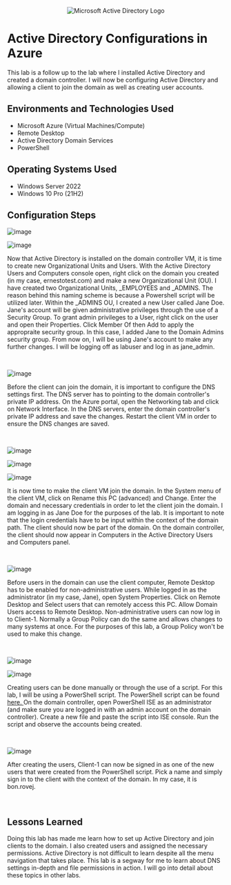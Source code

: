 <p align="center">
<img src="https://i.imgur.com/pU5A58S.png" alt="Microsoft Active Directory Logo"/>
</p>

<h1>Active Directory Configurations in Azure</h1>
This lab is a follow up to the lab where I installed Active Directory and created a domain controller. I will now be configuring Active Directory and allowing a client to join the domain as well as creating user accounts. <br />

<h2>Environments and Technologies Used</h2>

- Microsoft Azure (Virtual Machines/Compute)
- Remote Desktop
- Active Directory Domain Services
- PowerShell

<h2>Operating Systems Used </h2>

- Windows Server 2022
- Windows 10 Pro (21H2)

<h2>Configuration Steps</h2>

![image](https://github.com/user-attachments/assets/3f31180b-fc2b-4d67-a08b-81ab6295ec90)

![image](https://github.com/user-attachments/assets/b1c453c8-c335-4013-8ddb-8c499999865d)

<p>
Now that Active Directory is installed on the domain controller VM, it is time to create new Organizational Units and Users. With the Active Directory Users and Computers console open, right click on the domain you created (in my case, ernestotest.com) and make a new Organizational Unit (OU). I have created two Organizational Units, _EMPLOYEES and _ADMINS. The reason behind this naming scheme is because a Powershell script will be utilized later. Within the _ADMINS OU, I created a new User called Jane Doe. Jane's account will be given administrative privileges through the use of a Security Group. To grant admin privileges to a User, right click on the user and open their Properties. Click Member Of then Add to apply the appropraite security group. In this case, I added Jane to the Domain Admins security group. From now on, I will be using Jane's account to make any further changes. I will be logging off as labuser and log in as jane_admin.
</p>
<br />

![image](https://github.com/user-attachments/assets/551bd98d-fcb7-49ac-8fa7-4f686d8a76a7)

<p>
Before the client can join the domain, it is important to configure the DNS settings first. The DNS server has to pointing to the domain controller's private IP address. On the Azure portal, open the Networking tab and click on Network Interface. In the DNS servers, enter the domain controller's private IP address and save the changes. Restart the client VM in order to ensure the DNS changes are saved. 
</p>
<br />

![image](https://github.com/user-attachments/assets/d43d295d-5fbd-4958-9dee-3b259256d54d)

![image](https://github.com/user-attachments/assets/f47e43bc-04e6-4a3e-b4ed-027bb70bbab0)

![image](https://github.com/user-attachments/assets/eda4f4cc-1093-47df-939c-349c298a25b5)

<p>
It is now time to make the client VM join the domain. In the System menu of the client VM, click on Rename this PC (advanced) and Change. Enter the domain and necessary credentials in order to let the client join the domain. I am logging in as Jane Doe for the purposes of the lab. It is important to note that the login credentials have to be input within the context of the domain path. The client should now be part of the domain. On the domain controller, the client should now appear in Computers in the Active Directory Users and Computers panel.
</p>
<br />

![image](https://github.com/user-attachments/assets/a9e6480e-5d96-4031-a2fc-7d11708e9eab)


<p>
Before users in the domain can use the client computer, Remote Desktop has to be enabled for non-administrative users. While logged in as the administrator (in my case, Jane), open System Properties. Click on Remote Desktop and Select users that can remotely access this PC. Allow Domain Users access to Remote Desktop. Non-administrative users can now log in to Client-1. Normally a Group Policy can do the same and allows changes to many systems at once. For the purposes of this lab, a Group Policy won't be used to make this change.
</p>
<br />

![image](https://github.com/user-attachments/assets/e3220bf7-316d-4d4b-9d53-a10649377d0f)

![image](https://github.com/user-attachments/assets/bfbf700b-c8bf-4e37-ae48-53a5f5f21e98)

<p>
Creating users can be done manually or through the use of a script. For this lab, I will be using a PowerShell script. The PowerShell script can be found <a href="https://github.com/AsiaPonder001/BunchofUsers/blob/main/README.md?plain=1)"> here. </a> On the domain controller, open PowerShell ISE as an administrator (and make sure you are logged in with an admin account on the domain controller). Create a new file and paste the script into ISE console. Run the script and observe the accounts being created. 
</p>
<br />

![image](https://github.com/user-attachments/assets/aed7e5f3-2f3d-499d-8d4d-a1765b5b1325)

<p>
After creating the users, Client-1 can now be signed in as one of the new users that were created from the PowerShell script. Pick a name and simply sign in to the client with the context of the domain. In my case, it is bon.rovej.
</p>
<br />

<h2>Lessons Learned</h2>

Doing this lab has made me learn how to set up Active Directory and join clients to the domain. I also created users and assigned the necessary permissions. Active Directory is not difficult to learn despite all the menu navigation that takes place. This lab is a segway for me to learn about DNS settings in-depth and file permissions in action. I will go into detail about these topics in other labs.
